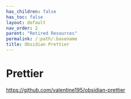 ```yaml
---
has_children: false
has_toc: false
layout: default
nav_order: 2
parent: "Retired Resources"
permalink: /:path/:basename
title: Obsidian Prettier
---
```


# Prettier

https://github.com/valentine195/obsidian-prettier

